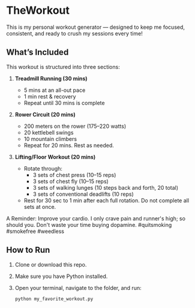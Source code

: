 # TheWorkout
This is my personal workout generator — designed to keep me focused, consistent, and ready to crush my sessions every time!

## What’s Included
This workout is structured into three sections:
1. **Treadmill Running (30 mins)**  
   - 5 mins at an all-out pace  
   - 1 min rest & recovery  
   - Repeat until 30 mins is complete

2. **Rower Circuit (20 mins)**  
   - 200 meters on the rower (175–220 watts)  
   - 20 kettlebell swings  
   - 10 mountain climbers  
   - Repeat for 20 mins. Rest as needed.

3. **Lifting/Floor Workout (20 mins)** 
   - Rotate through:
     - 3 sets of chest press (10–15 reps)
     - 3 sets of chest fly (10–15 reps)
     - 3 sets of walking lunges (10 steps back and forth, 20 total)
     - 3 sets of conventional deadlifts (10 reps)
   - Rest for 30 sec to 1 min after each full rotation. Do not complete all sets at once.

A Reminder: 
Improve your cardio. I only crave pain and runner's high; so should you. Don't waste your time buying dopamine. #quitsmoking #smokefree #weedless 

## How to Run

1. Clone or download this repo.
2. Make sure you have Python installed.
3. Open your terminal, navigate to the folder, and run:

   ```bash
   python my_favorite_workout.py
